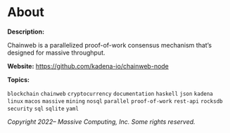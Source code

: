 # About

**Description:**

Chainweb is a parallelized proof-of-work consensus mechanism that’s designed for massive throughput.

**Website:** https://github.com/kadena-io/chainweb-node

**Topics:**

`blockchain` `chainweb` `cryptocurrency` `documentation` `haskell` `json` `kadena` `linux` `macos`
`massive` `mining` `nosql` `parallel` `proof-of-work` `rest-api` `rocksdb` `security` `sql` `sqlite`
`yaml`

_Copyright 2022– Massive Computing, Inc. Some rights reserved._
